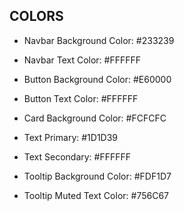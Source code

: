 ## COLORS

- Navbar Background Color: #233239
- Navbar Text Color: #FFFFFF

- Button Background Color: #E60000
- Button Text Color: #FFFFFF

- Card Background Color: #FCFCFC

- Text Primary: #1D1D39
- Text Secondary: #FFFFFF

- Tooltip Background Color: #FDF1D7
- Tooltip Muted Text Color: #756C67
